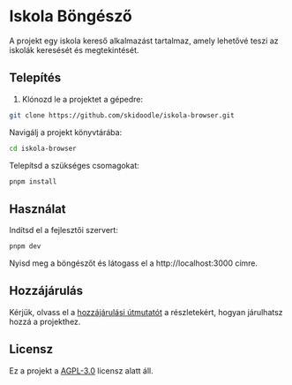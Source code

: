 # Iskola Böngésző

A projekt egy iskola kereső alkalmazást tartalmaz, amely lehetővé teszi az iskolák keresését és megtekintését.

## Telepítés

1. Klónozd le a projektet a gépedre:

```bash
git clone https://github.com/skidoodle/iskola-browser.git
```
Navigálj a projekt könyvtárába:
```bash
cd iskola-browser
```
Telepítsd a szükséges csomagokat:
```bash
pnpm install
```

## Használat
Indítsd el a fejlesztői szervert:
```bash
pnpm dev
```
Nyisd meg a böngészőt és látogass el a http://localhost:3000 címre.  

## Hozzájárulás
Kérjük, olvass el a [hozzájárulási útmutatót](.github/CONTRIBUTING.md) a részletekért, hogyan járulhatsz hozzá a projekthez.

## Licensz
Ez a projekt a [AGPL-3.0](LICENSE) licensz alatt áll.
